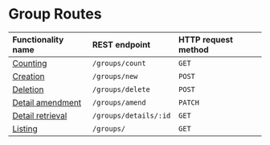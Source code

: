 # Group Routes

| Functionality name                         | REST endpoint         | HTTP request method |
| :----------------------------------------- | :-------------------- | :------------------ |
| [Counting](./getGroupCount.md)             | `/groups/count`       | `GET`               |
| [Creation](./createGroup.md)               | `/groups/new`         | `POST`              |
| [Deletion](./deleteGroup.md)               | `/groups/delete`      | `POST`              |
| [Detail amendment](./amendGroupDetails.md) | `/groups/amend`       | `PATCH`             |
| [Detail retrieval](./getGroupDetails.md)   | `/groups/details/:id` | `GET`               |
| [Listing](./getGroups.md)                  | `/groups/`            | `GET`               |
